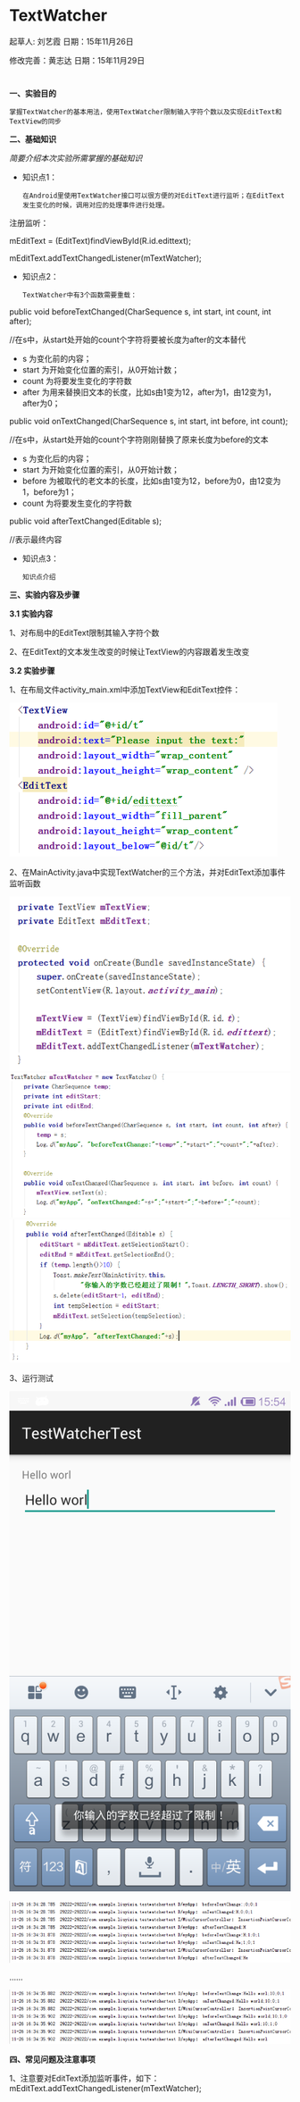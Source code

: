# TextWatcher

起草人: 刘艺霞   日期：15年11月26日

修改完善：黄志达   日期：15年11月29日

# 

**一、实验目的**

    掌握TextWatcher的基本用法，使用TextWatcher限制输入字符个数以及实现EditText和TextView的同步

**二、基础知识**

*简要介绍本次实验所需掌握的基础知识*
   
* 知识点1：

      在Android里使用TextWatcher接口可以很方便的对EditText进行监听；在EditText发生变化的时候，调用对应的处理事件进行处理。
      
注册监听：

mEditText = (EditText)findViewById(R.id.edittext);

mEditText.addTextChangedListener(mTextWatcher);

* 知识点2：

      TextWatcher中有3个函数需要重载：
    
public void beforeTextChanged(CharSequence s, int start, int count, int after);

//在s中，从start处开始的count个字符将要被长度为after的文本替代 
* s 为变化前的内容； 
* start 为开始变化位置的索引，从0开始计数； 
* count 为将要发生变化的字符数 
* after 为用来替换旧文本的长度，比如s由1变为12，after为1，由12变为1，after为0；

public void onTextChanged(CharSequence s, int start, int before, int count);

//在s中，从start处开始的count个字符刚刚替换了原来长度为before的文本 
* s 为变化后的内容； 
* start 为开始变化位置的索引，从0开始计数； 
* before 为被取代的老文本的长度，比如s由1变为12，before为0，由12变为1，before为1； 
* count 为将要发生变化的字符数 

public void afterTextChanged(Editable s);

//表示最终内容

* 知识点3：

      知识点介绍


   

**三、实验内容及步骤**

**3.1 实验内容**

1、对布局中的EditText限制其输入字符个数

2、在EditText的文本发生改变的时候让TextView的内容跟着发生改变

**3.2 实验步骤**

1、在布局文件activity_main.xml中添加TextView和EditText控件：

![](1.png)

2、在MainActivity.java中实现TextWatcher的三个方法，并对EditText添加事件监听函数

![](2.png)
![](3.png)
![](4.png)

3、运行测试

![](6.png)

![](7.png)

……

![](8.png)

**四、常见问题及注意事项**

1、注意要对EditText添加监听事件，如下：
mEditText.addTextChangedListener(mTextWatcher);


